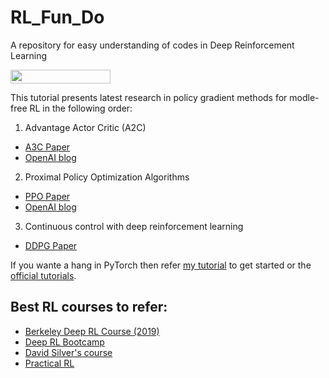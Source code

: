 # RL_Fun_Do
A repository for easy understanding of codes in Deep Reinforcement Learning

<img width="160px" height="22px" href="https://github.com/pytorch/pytorch" src="https://pp.userapi.com/c847120/v847120960/82b4/xGBK9pXAkw8.jpg">

This tutorial presents latest research in policy gradient methods for modle-free RL in the following order: 

1. Advantage Actor Critic (A2C)
 - [A3C Paper](https://arxiv.org/pdf/1602.01783.pdf) 
 - [OpenAI blog](https://blog.openai.com/baselines-acktr-a2c/#a2canda3c)
  2.  Proximal Policy Optimization Algorithms 
  - [PPO Paper](https://arxiv.org/abs/1707.06347)
  - [OpenAI blog](https://blog.openai.com/openai-baselines-ppo/)
  3.  Continuous control with deep reinforcement learning
  - [DDPG Paper](https://arxiv.org/abs/1509.02971)

If you wante a hang in PyTorch then refer [my tutorial](https://github.com/sprakasdash/PyTorch_Tutorials) to get started or the [official tutorials](https://pytorch.org/tutorials/intermediate/reinforcement_q_learning.html).
## Best RL courses to refer:
- [Berkeley Deep RL Course (2019)](http://rail.eecs.berkeley.edu/deeprlcourse/)
- [Deep RL Bootcamp](https://sites.google.com/view/deep-rl-bootcamp/lectures)
- [David Silver's course ](http://www0.cs.ucl.ac.uk/staff/d.silver/web/Teaching.html)
- [Practical RL](https://github.com/yandexdataschool/Practical_RL)
